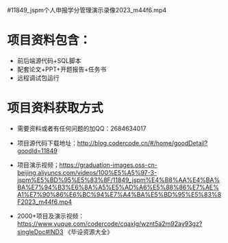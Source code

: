  #11849_jspm个人申报学分管理演示录像2023_m44f6.mp4
    
 
 # 项目资料包含：
 * 前后端源代码+SQL脚本
 * 配套论文+PPT+开题报告+任务书
 * 远程调试包运行

 # 项目资料获取方式
 * 需要资料或者有任何问题的加QQ：2684634017

 * 项目源代码下载地址：http://blog.codercode.cn/#/home/goodDetail?goodId=11849
 
 * 项目演示视频；https://graduation-images.oss-cn-beijing.aliyuncs.com/videos/100%E5%A5%97-3-jspm%E5%BD%95%E5%83%8F/11849_jspm%E4%B8%AA%E4%BA%BA%E7%94%B3%E6%8A%A5%E5%AD%A6%E5%88%86%E7%AE%A1%E7%90%86%E6%BC%94%E7%A4%BA%E5%BD%95%E5%83%8F2023_m44f6.mp4
 

 * 2000+项目及演示视频：https://www.yuque.com/codercode/cqaxlg/wznt5a2m92ay93gz?singleDoc#lND3 《毕设资源大全》


 
